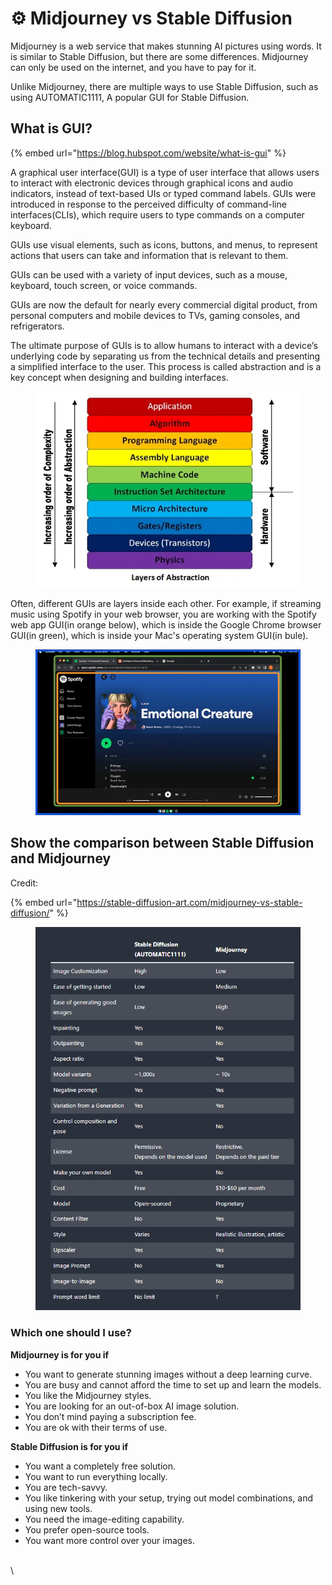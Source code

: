 # ⚙ Midjourney vs Stable Diffusion

Midjourney is a web service that makes stunning AI pictures using words. It is similar to Stable Diffusion, but there are some differences. Midjourney can only be used on the internet, and you have to pay for it.&#x20;

Unlike Midjourney, there are multiple ways to use Stable Diffusion, such as using AUTOMATIC1111, A popular GUI for Stable Diffusion.

## What is GUI?

{% embed url="https://blog.hubspot.com/website/what-is-gui" %}

A graphical user interface(GUI) is a type of user interface that allows users to interact with electronic devices through graphical icons and audio indicators, instead of text-based UIs or typed command labels. GUIs were introduced in response to the perceived difficulty of command-line interfaces(CLIs), which require users to type commands on a computer keyboard.

GUIs use visual elements, such as icons, buttons, and menus, to represent actions that users can take and information that is relevant to them.

GUIs can be used with a variety of input devices, such as a mouse, keyboard, touch screen, or voice commands.

GUIs are now the default for nearly every commercial digital product, from personal computers and mobile devices to TVs, gaming consoles, and refrigerators.

The ultimate purpose of GUIs is to allow humans to interact with a device’s underlying code by separating us from the technical details and presenting a simplified interface to the user. This process is called abstraction and is a key concept when designing and building interfaces.

<figure><img src=".gitbook/assets/image (4).png" alt=""><figcaption></figcaption></figure>

Often, different GUIs are layers inside each other. For example, if streaming music using Spotify in your web browser, you are working with the Spotify web app GUI(in orange below), which is inside the Google Chrome browser GUI(in green), which is inside your Mac's operating system GUI(in bule).

<figure><img src=".gitbook/assets/image (3).png" alt=""><figcaption></figcaption></figure>

## Show the comparison between Stable Diffusion and Midjourney

Credit:

{% embed url="https://stable-diffusion-art.com/midjourney-vs-stable-diffusion/" %}

<figure><img src=".gitbook/assets/Capture.PNG" alt=""><figcaption></figcaption></figure>

### Which one should I use?

**Midjourney is for you if**

* You want to generate stunning images without a deep learning curve.
* You are busy and cannot afford the time to set up and learn the models.
* You like the Midjourney styles.
* You are looking for an out-of-box AI image solution.
* You don’t mind paying a subscription fee.
* You are ok with their terms of use.

**Stable Diffusion is for you if**

* You want a completely free solution.
* You want to run everything locally.
* You are tech-savvy.
* You like tinkering with your setup, trying out model combinations, and using new tools.
* You need the image-editing capability.
* You prefer open-source tools.
* You want more control over your images.

\
\
